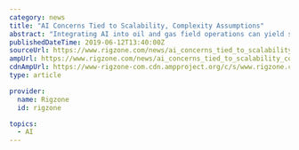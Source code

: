 ```yaml
---
category: news
title: "AI Concerns Tied to Scalability, Complexity Assumptions"
abstract: "Integrating AI into oil and gas field operations can yield significant cost savings and is not as complicated as it seems, says exec. Integrating artificial intelligence (AI) into oil and gas field operations can yield significant cost savings and is not ..."
publishedDateTime: 2019-06-12T13:40:00Z
sourceUrl: https://www.rigzone.com/news/ai_concerns_tied_to_scalability_complexity_assumptions-12-jun-2019-159055-article
ampUrl: https://www.rigzone.com/news/ai_concerns_tied_to_scalability_complexity_assumptions-12-jun-2019-159055-article/?amp
cdnAmpUrl: https://www-rigzone-com.cdn.ampproject.org/c/s/www.rigzone.com/news/ai_concerns_tied_to_scalability_complexity_assumptions-12-jun-2019-159055-article/?amp
type: article

provider:
  name: Rigzone
  id: rigzone

topics:
  - AI
---
```

